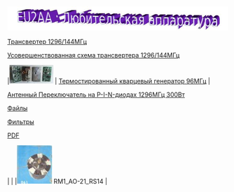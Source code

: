![Любительская аппаратура](photo/E_AmRig.jpg)

[Трансвертер 1296/144МГц](1296_144.md)

[Усовершенствованная схема трансвертера 1296/144МГц](https://eu2aa.com/pdfs/1296_v2.pdf)

|![ ](photo/0TXCO.jpg) | [Термостированный кварцевый генератор 96МГц](TXCO_96.md) |

[Антенный Переключатель на P-I-N-диодах 1296МГц 300Вт](AP.md)

[Файлы](FILES.md)

[Фильтры](FIL.md)

[PDF](PDF.md)

| | |[![RM1_AO-21_RS14](photo/28.jpg)](http://eu2aa.qrz.ru) RM1_AO-21_RS14 |
